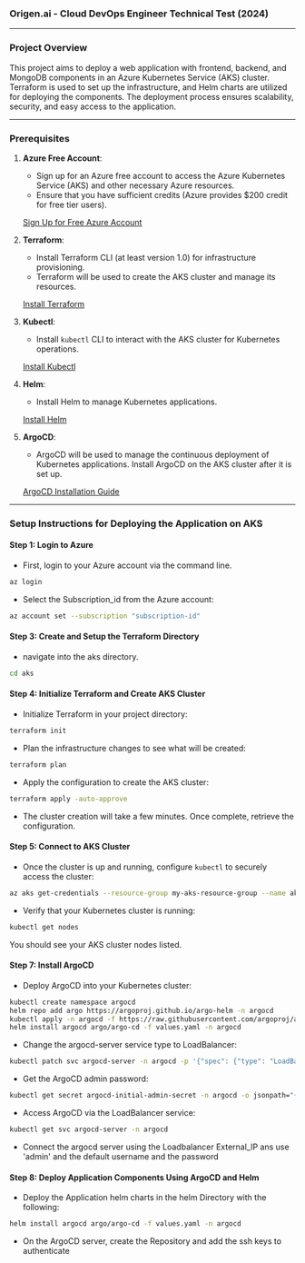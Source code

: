 ### Origen.ai - Cloud DevOps Engineer Technical Test (2024)

---

### **Project Overview**
This project aims to deploy a web application with frontend, backend, and MongoDB components in an Azure Kubernetes Service (AKS) cluster. Terraform is used to set up the infrastructure, and Helm charts are utilized for deploying the components. The deployment process ensures scalability, security, and easy access to the application.

---

### **Prerequisites**

1. **Azure Free Account**: 
   - Sign up for an Azure free account to access the Azure Kubernetes Service (AKS) and other necessary Azure resources.
   - Ensure that you have sufficient credits (Azure provides $200 credit for free tier users).
   
   [Sign Up for Free Azure Account](https://azure.microsoft.com/free/)

2. **Terraform**:
   - Install Terraform CLI (at least version 1.0) for infrastructure provisioning.
   - Terraform will be used to create the AKS cluster and manage its resources.

   [Install Terraform](https://learn.hashicorp.com/tutorials/terraform/install-cli)

3. **Kubectl**:
   - Install `kubectl` CLI to interact with the AKS cluster for Kubernetes operations.

   [Install Kubectl](https://kubernetes.io/docs/tasks/tools/install-kubectl/)

4. **Helm**:
   - Install Helm to manage Kubernetes applications.

   [Install Helm](https://helm.sh/docs/intro/install/)

5. **ArgoCD**:
   - ArgoCD will be used to manage the continuous deployment of Kubernetes applications. Install ArgoCD on the AKS cluster after it is set up.

   [ArgoCD Installation Guide](https://argo-cd.readthedocs.io/en/stable/getting_started/)

---

### Setup Instructions for Deploying the Application on AKS

#### **Step 1: Login to Azure**
- First, login to your Azure account via the command line.

```bash
az login
```

- Select the Subscription_id from the Azure account:

```bash
az account set --subscription "subscription-id"
```

#### **Step 3: Create and Setup the Terraform Directory**
- navigate into the aks directory.

```bash
cd aks
```

#### **Step 4: Initialize Terraform and Create AKS Cluster**
- Initialize Terraform in your project directory:

```bash
terraform init
```

- Plan the infrastructure changes to see what will be created:

```bash
terraform plan
```

- Apply the configuration to create the AKS cluster:

```bash
terraform apply -auto-approve
```

- The cluster creation will take a few minutes. Once complete, retrieve the configuration.

#### **Step 5: Connect to AKS Cluster**
- Once the cluster is up and running, configure `kubectl` to securely access the cluster:

```bash
az aks get-credentials --resource-group my-aks-resource-group --name aks-cluster
```

- Verify that your Kubernetes cluster is running:

```bash
kubectl get nodes
```

You should see your AKS cluster nodes listed.


#### **Step 7: Install ArgoCD**
- Deploy ArgoCD into your Kubernetes cluster:

```bash
kubectl create namespace argocd
helm repo add argo https://argoproj.github.io/argo-helm -n argocd
kubectl apply -n argocd -f https://raw.githubusercontent.com/argoproj/argo-cd/stable/manifests/install.yaml
helm install argocd argo/argo-cd -f values.yaml -n argocd
```
- Change the argocd-server service type to LoadBalancer:

```sh
kubectl patch svc argocd-server -n argocd -p '{"spec": {"type": "LoadBalancer"}}'
```
- Get the ArgoCD admin password:

```bash
kubectl get secret argocd-initial-admin-secret -n argocd -o jsonpath="{.data.password}" | base64 --decode
```
- Access ArgoCD via the LoadBalancer service:

```bash
kubectl get svc argocd-server -n argocd
```
- Connect the argocd server using the Loadbalancer External_IP ans use 'admin' and the default username and the password

#### **Step 8: Deploy Application Components Using ArgoCD and Helm**

- Deploy the Application helm charts in the helm Directory with the following:
```bash
helm install argocd argo/argo-cd -f values.yaml -n argocd
```
- On the ArgoCD server, create the Repository and add the ssh keys to authenticate